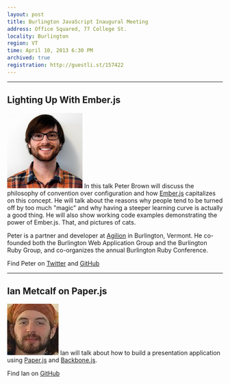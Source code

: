 ```yaml
---
layout: post
title: Burlington JavaScript Inaugural Meeting
address: Office Squared, 77 College St.
locality: Burlington
region: VT
time: April 10, 2013 6:30 PM
archived: true
registration: http://guestli.st/157422
---
```


---

## Lighting Up With Ember.js
![Pete Brown](/images/speakers/pete_brown.jpg)
In this talk Peter Brown will discuss the philosophy of convention over configuration and how [Ember.js](http://emberjs.com/) capitalizes on this concept. He will talk about the reasons why people tend to be turned off by too much "magic" and why having a steeper learning curve is actually a good thing. He will also show working code examples demonstrating the power of Ember.js. That, and pictures of cats.

Peter is a partner and developer at [Agilion](http://agilionapps.com/) in Burlington, Vermont. He co-founded both the Burlington Web Application Group and the Burlington Ruby Group, and co-organizes the annual Burlington Ruby Conference.

Find Peter on [Twitter](https://twitter.com/beerlington) and [GitHub](https://github.com/beerlington)

---
## Ian Metcalf on Paper.js
![Ian Metcalf](/images/speakers/ian_metcalf.jpg)
Ian will talk about how to build a presentation application using [Paper.js](http://paperjs.org/about/) and [Backbone.js](http://backbonejs.org/).

Find Ian on [GitHub](https://github.com/ianmetcalf)

